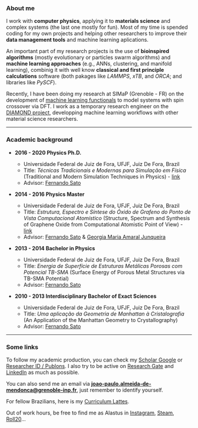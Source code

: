### About me

I work with **computer physics**, applying it to **materials science** and complex systems (the last one mostly for fun). Most of my time is spended coding for my own projects and helping other researchers to improve their **data management tools** and machine learning aplications. 

An important part of my research projects is the use of **bioinspired algorithms** (mostly evolutionary or particles swarm algorithms) and **machine learning approaches** (e.g., ANNs, clustering, and manifold learning), combinig it with well know **classical and first principle calculations** software (both pakages like _LAMMPS_, _xTB_, and _ORCA_; and libraries like _PySCF_).

Recently, I have been doing my research at SIMaP (Grenoble - FR) on the development of [machine learning functionals](https://doi.org/10.1021/acs.jctc.3c00600) to model systems with spin crossover via DFT.  I work as a temporary research engineer on the [DIAMOND project](https://diamond-diadem.github.io/), developping machine learning workflows with other material science researchers.

* * *

### Academic background 

- **2016 - 2020   Physics Ph.D.**
  - Universidade Federal de Juiz de Fora, UFJF, Juiz De Fora, Brazil
  - Title: _Técnicas Tradicionais e Modernas para Simulação em Física_ (Traditional and Modern Simulation Techniques in Physics) - [link](https://repositorio.ufjf.br/jspui/handle/ufjf/13131)
  - Advisor: [Fernando Sato](https://www.fisica.ufjf.br/~sjfsato/)

- **2014 - 2016 	Physics Master**
  - Universidade Federal de Juiz de Fora, UFJF, Juiz De Fora, Brazil
  - Title: _Estrutura, Espectro e Síntese do Óxido de Grafeno do Ponto de Vista Computacional Atomístico_ (Structure, Spectrum and Synthesis of Graphene Oxide from Computational Atomistic Point of View)  - [link](https://repositorio.ufjf.br/jspui/handle/ufjf/8129)
  - Advisor: [Fernando Sato](https://www.fisica.ufjf.br/~sjfsato/) & [Georgia Maria Amaral Junqueira](https://scholar.google.com.br/citations?user=7lIH-p4AAAAJ)

- **2013 - 2014 	Bachelor in Physics**
  - Universidade Federal de Juiz de Fora, UFJF, Juiz De Fora, Brazil
  - Title: _Energia de Superfície de Estruturas Metálicas Porosas com Potencial TB-SMA_ (Surface Energy of Porous Metal Structures via TB-SMA Potential)
  - Advisor: [Fernando Sato](https://www.fisica.ufjf.br/~sjfsato/)

- **2010 - 2013 	Interdisciplinary Bachelor of Exact Sciences**
  - Universidade Federal de Juiz de Fora, UFJF, Juiz De Fora, Brazil
  - Title: _Uma aplicação da Geometria de Manhattan à Cristalografia_ (An Application of the Manhattan Geometry to Crystallography)
  - Advisor: [Fernando Sato](https://www.fisica.ufjf.br/~sjfsato/)
<!--
- **2008 - 2009 	Technical Education - Electronics Technician**
  - SENAI - Departamento Regional de Minas Gerais, SENAI/DR/MG, Belo Horizonte, Brazil
  - Sponsered by _Mendes Júnior Trading e Engenharia S.A._ in Juiz de Fora - MG
-->

* * *

### Some links
To follow my academic production, you can check my [Scholar Google](https://scholar.google.com/citations?user=KtS3vY4AAAAJ) or [Researcher ID / Publons](https://publons.com/researcher/K-8608-2017/).
I also try to be active on [Research Gate](https://www.researchgate.net/profile/J_Mendonca3) and [LinkedIn](https://www.linkedin.com/in/jo%C3%A3o-paulo-almeida-de-mendon%C3%A7a-574598b1/) as much as possible.

You can also send me an email via **joao-paulo.almeida-de-mendonca@grenoble-inp.fr**, just remember to identify yourself.

For fellow Brazilians, here is my [Curriculum Lattes](http://lattes.cnpq.br/9634543121104157). 

Out of work hours, be free to find me as Alastus in [Instagram](https://www.instagram.com/alastus/), [Steam](https://steamcommunity.com/id/alastus), [Roll20](https://app.roll20.net/users/5980503/alastus)...

